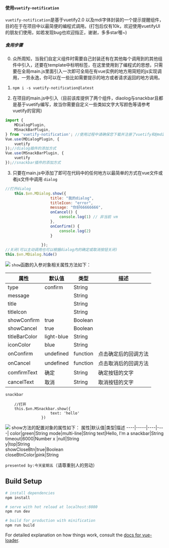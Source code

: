 #### 使用```vuetify-notification```

```vuetify-notification```是基于vuetify2.0 以及mdi字体封装的一个提示提醒组件，目的在于在项目中以最简便的编程式调用。(打包后仅有10k，欢迎使用vuetifyUI的朋友们使用，如若发现bug也欢迎指正，谢谢，多多star喔~)
 
##### 食用步骤</br>
0. 众所周知，当我们自定义组件时需要自己封装还有在其他每个调用到的其他组件中引入，还要在template中标明标签，在这里使用到了编程式的思想，只需要在全局main.js里面引入一次即可全局在有vue实例的地方用简短的js实现调用，一劳永逸，你可以在一些比如需要提示的地方或者请求返回的地方调用。
1. ```npm i -s vuetify-notification@latest```

2. 在项目的main.js中引入（目前该库提供了两个组件，diaolog与snackbar且都是基于vuetify编写，故当你需要自定义一些类如文字大写颜色等请参考vuetify的官网）
```javascript {highlight=20}
import {
	MDialogPlugin,
	MSnackBarPlugin,
} from 'vuetify-notification'; //使用过程中请确保您下载并注册了vuetify和@mdi
Vue.use(MDialogPlugin, {
	vuetify
});//dialog插件的添加方式
Vue.use(MSnackBarPlugin, {
	vuetify
});//snackbar插件的添加方式

```
3. 只要在main.js中添加了即可在代码中的任何地方以最简单的方式在vue文件或者js文件中调用
```dialog```

~~~javascript
//打开dialog
    this.$vn.MDialog.show({
					title: "我的dialog",
					titleIcon: "error",
					message: "你好66666666",
					onCancel() {
						console.log(1) // 非当前 vm
					},
					onConfirm() {
						console.log(2)
                    }
                    
                });
//关闭(可以主动调用也可以根据dialog内的确定或取消按钮关闭)
this.$vn.MDialog.hide()
~~~
![](https://github.com/Hardlygo/vuetify-notification/blob/master/public/images/dialog.png?raw=true)
```show```函数的入参对象相关属性方法如下：</br>

属性|默认值|类型|描述
----|-----|----|----|
type|confirm|String|
message||String|    
title||String|
titleIcon||String|
showConfirm|true|Boolean|     
showCancel|true| Boolean|   
titleBarColor|light-blue|String|
iconColor|blue|String|
onConfirm|undefined|function|点击确定后的回调方法|
onCancel|undefined|function|点击取消后的回调方法|   
comfirmText|确定|String|确定按钮的文字
cancelText|取消|String|取消按钮的文字


```snackbar```
~~~ javascript{highlight=10}
    //打开
	this.$vn.MSnackbar.show({
					text: 'hello'
				})
~~~
![](https://github.com/Hardlygo/vuetify-notification/blob/master/public/images/snackbar.png?raw=true)
show方法的配置对象的属性如下：
属性|默认值|类型|描述
----|-----|----|----|
color|green|String
mode|multi-line|String
text|Hello, I\'m a snackbar|String
timeout|6000|Number
x |null|String    
y|top|String    
showCloseBtn|true|Boolean    
closeBtnColor|pink|String

```presented by:今天星期五```（请尊重别人的劳动）

## Build Setup

``` bash
# install dependencies
npm install

# serve with hot reload at localhost:8080
npm run dev

# build for production with minification
npm run build
```

For detailed explanation on how things work, consult the [docs for vue-loader](http://vuejs.github.io/vue-loader).
